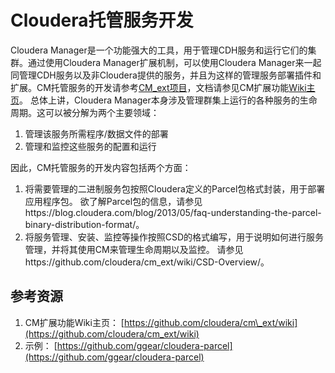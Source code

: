 # Cloudera托管服务开发

Cloudera Manager是一个功能强大的工具，用于管理CDH服务和运行它们的集群。通过使用Cloudera Manager扩展机制，可以使用Cloudera Manager来一起同管理CDH服务以及非Cloudera提供的服务，并且为这样的管理服务部署插件和扩展。CM托管服务的开发请参考[CM_ext项目](https://github.com/cloudera/cm_ext)，文档请参见CM扩展功能[Wiki主页](https://github.com/cloudera/cm_ext/wiki)。总体上讲，Cloudera Manager本身涉及管理群集上运行的各种服务的生命周期。这可以被分解为两个主要领域：

1. 管理该服务所需程序/数据文件的部署
2. 管理和监控这些服务的配置和运行

因此，CM托管服务的开发内容包括两个方面：

1. 将需要管理的二进制服务包按照Cloudera定义的Parcel包格式封装，用于部署应用程序包。欲了解Parcel包的信息，请参见https://blog.cloudera.com/blog/2013/05/faq-understanding-the-parcel-binary-distribution-format/。
2. 将服务管理、安装、监控等操作按照CSD的格式编写，用于说明如何进行服务管理，并将其使用CM来管理生命周期以及监控。请参见https://github.com/cloudera/cm_ext/wiki/CSD-Overview/。

## 参考资源

1. CM扩展功能Wiki主页： [https://github.com/cloudera/cm\_ext/wiki](https://github.com/cloudera/cm_ext/wiki)
2. 示例： [https://github.com/ggear/cloudera-parcel](https://github.com/ggear/cloudera-parcel)